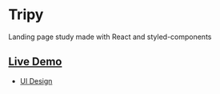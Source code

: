 # Tripy
Landing page study made with React and styled-components

## [Live Demo](https://tripy.vercel.app)
- [UI Design](https://www.figma.com/community/file/1140906929903745949)
